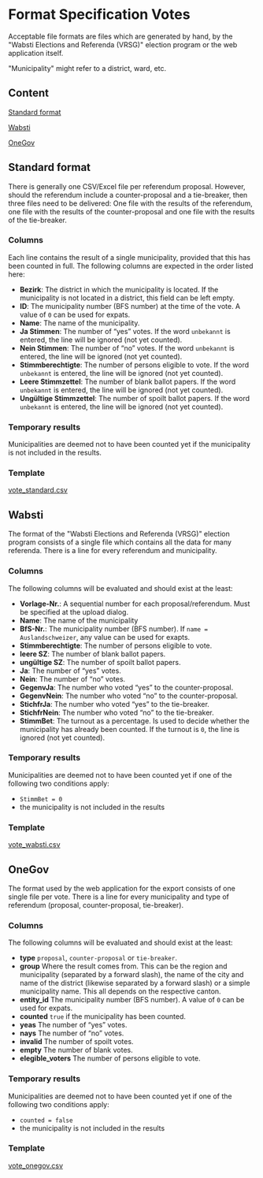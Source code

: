 # Format Specification Votes

Acceptable file formats are files which are generated by hand, by the "Wabsti Elections and Referenda (VRSG)" election program or the web application itself.

"Municipality" might refer to a district, ward, etc.

## Content

[Standard format](#standard-format)

[Wabsti](#wabsti)

[OneGov](#onegov)


## Standard format

There is generally one CSV/Excel file per referendum proposal. However, should the referendum include a counter-proposal and a tie-breaker, then three files need to be delivered: One file with the results of the referendum, one file with the results of the counter-proposal and one file with the results of the tie-breaker.

### Columns

Each line contains the result of a single municipality, provided that this has been counted in full. The following columns are expected in the order listed here:

- **Bezirk**: The district in which the municipality is located. If the municipality is not located in a district, this field can be left empty.
- **ID**: The municipality number (BFS number) at the time of the vote. A value of `0` can be used for expats.
- **Name**: The name of the municipality.
- **Ja Stimmen**: The number of “yes” votes. If the word `unbekannt` is entered, the line will be ignored (not yet counted).
- **Nein Stimmen**: The number of “no” votes. If the word `unbekannt` is entered, the line will be ignored (not yet counted).
- **Stimmberechtigte**: The number of persons eligible to vote. If the word `unbekannt` is entered, the line will be ignored (not yet counted).
- **Leere Stimmzettel**: The number of blank ballot papers. If the word `unbekannt` is entered, the line will be ignored (not yet counted).
- **Ungültige Stimmzettel**: The number of spoilt ballot papers. If the word `unbekannt` is entered, the line will be ignored (not yet counted).

### Temporary results

Municipalities are deemed not to have been counted yet if the municipality is not included in the results.

### Template

[vote_standard.csv](https://raw.githubusercontent.com/OneGov/onegov.election_day/master/docs/templates/vote_standard.csv)


## Wabsti

The format of the "Wabsti Elections and Referenda (VRSG)" election program consists of a single file which contains all the data for many referenda. There is a line for every referendum and municipality.

### Columns

The following columns will be evaluated and should exist at the least:

- **Vorlage-Nr.**: A sequential number for each proposal/referendum. Must be specified at the upload dialog.
- **Name**: The name of the municipality
- **BfS-Nr.**: The municipality number (BFS number). If `name = Auslandschweizer`, any value can be used for exapts.
- **Stimmberechtigte**: The number of persons eligible to vote.
- **leere SZ**: The number of blank ballot papers.
- **ungültige SZ**: The number of spoilt ballot papers.
- **Ja**: The number of “yes” votes.
- **Nein**: The number of “no” votes.
- **GegenvJa**: The number who voted “yes” to the counter-proposal.
- **GegenvNein**: The number who voted “no” to the counter-proposal.
- **StichfrJa**: The number who voted “yes” to the tie-breaker.
- **StichfrNein**: The number who voted “no” to the tie-breaker.
- **StimmBet**: The turnout as a percentage. Is used to decide whether the municipality has already been counted. If the turnout is `0`, the line is ignored (not yet counted).

### Temporary results

Municipalities are deemed not to have been counted yet if one of the following two conditions apply:
- `StimmBet = 0`
- the municipality is not included in the results

### Template

[vote_wabsti.csv](https://raw.githubusercontent.com/OneGov/onegov.election_day/master/docs/templates/vote_wabsti.csv)


## OneGov

The format used by the web application for the export consists of one single file per vote. There is a line for every municipality and type of referendum (proposal, counter-proposal, tie-breaker).

### Columns

The following columns will be evaluated and should exist at the least:

- **type** `proposal`, `counter-proposal` or `tie-breaker`.
- **group** Where the result comes from. This can be the region and municipality (separated by a forward slash), the name of the city and name of the district (likewise separated by a forward slash) or a simple municipality name. This all depends on the respective canton.
- **entity_id** The municipality number (BFS number). A value of `0` can be used for expats.
- **counted** `true` if the municipality has been counted.
- **yeas** The number of “yes” votes.
- **nays** The number of “no” votes.
- **invalid** The number of spoilt votes.
- **empty** The number of blank votes.
- **elegible_voters** The number of persons eligible to vote.

### Temporary results

Municipalities are deemed not to have been counted yet if one of the following two conditions apply:
- `counted = false`
- the municipality is not included in the results

### Template

[vote_onegov.csv](https://raw.githubusercontent.com/OneGov/onegov.election_day/master/docs/templates/vote_onegov.csv)
